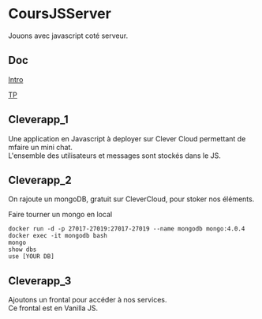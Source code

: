 # CoursJSServer
Jouons avec javascript coté serveur.

## Doc
[Intro]([https://docs.google.com/presentation/d/1PMM85QqcNu00nn5RZbsDkHen1QKIgCqz7SjNsfCmnmM/edit?usp=sharing)

[TP](https://docs.google.com/presentation/d/1dKe3kVymNK2zePMmA6CUogWKPhpYlX1-V0KFezyNJgU/edit?usp=sharing)

## Cleverapp_1
Une application en Javascript à deployer sur Clever Cloud permettant de mfaire un mini chat.   
L'ensemble des utilisateurs et messages sont stockés dans le JS.

## Cleverapp_2
On rajoute un mongoDB, gratuit sur CleverCloud, pour stoker nos éléments.

Faire tourner un mongo en local   
````
docker run -d -p 27017-27019:27017-27019 --name mongodb mongo:4.0.4
docker exec -it mongodb bash
mongo
show dbs
use [YOUR DB]

````

## Cleverapp_3
Ajoutons un frontal pour accéder à nos services.   
Ce frontal est en Vanilla JS.

